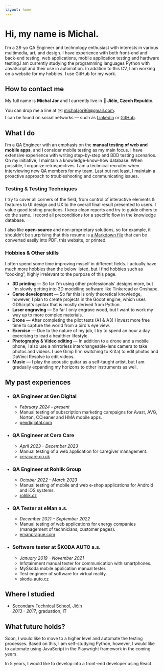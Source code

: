 ```yaml
---
layout: home
---
```


# Hi, my name is Michal.

I’m a 28-yo QA Engineer and technology enthusiast with interests in various multimedia, art, and design. I have experience with both front-end and back-end testing, web applications, mobile application testing and hardware testing.I am currently studying the programming languages ​​Python with JavaScript and their use in automation. In addition to this CV, I am working on a website for my hobbies. I use GitHub for my work.

## How to contact me

My full name is **Michal Jor** and I currently live in 📍 **Jičín, Czech Republic**.

You can drop me a line at ✉️ [michal.jor96@gmail.com](mailto:michal.jor96@gmail.com).  
I can be found on social networks — such as [LinkedIn](https://www.linkedin.com/in/michal-jor-b941731a4/?locale=en_US) or [GitHub](https://github.com/M1CH43LS0N).

## What I do

I’m a QA Engineer with an emphasis on the **manual testing of web and mobile apps**, and I consider mobile testing as my main focus. I have extensive experience with writing step-by-step and BDD testing scenarios. On my initiative, I maintain a knowledge-know-how database. When possible, I organize retrospectives. I am a technical recruiter when interviewing new QA members for my team. Last but not least, I maintain a proactive approach to troubleshooting and communicating issues.

### Testing & Testing Techniques

I try to cover all corners of the field, from control of interactive elements & features to UI design and UX to the overall final result presented to users. I value good testing practices. I keep clean reports and try to guide others to do the same. I record all preconditions for a specific flow in the knowledge database.

I also like **open-source** and non-proprietary solutions, so for example, it shouldn’t be surprising that this resume is [a Markdown file](https://github.com/M1CH43LS0N/MichalJorCV/blob/development/index_en.md) that can be converted easily into PDF, this website, or printed.  

### Hobbies & Other skills

I often spend some time improving myself in different fields. I actually have much more hobbies than the below listed, but I find hobbies such as “cooking”, highly irrelevant to the purpose of this page.

*   **3D printing** — So far I'm using other professionals' designs more, but I'm slowly getting into 3D modelling software like Tinkercad or Onshape.
*   **Game development** — So far this is only theoretical knowledge, however, I plan to create projects in the Godot engine, which uses GDScript's syntax that is mostly derived from Python.
*   **Laser engraving** — So far I only engrave wood, but I want to work my way up to more complex materials.
*   **Drone** — After completing the pilot tests (A1 & A3) I invest more free time to capture the world from a bird's eye view.
*   **Exercise** — Due to the nature of my job, I try to spend an hour a day exercising to lead a healthier lifestyle.
*   **Photography & Video editing** — In addition to a drone and a mobile phone, I also use a mirrorless interchangeable-lens camera to take photos and videos. I use Gimp (I'm switching to Krita) to edit photos and DaVinci Resolve to edit videos.
*   **Music** — I play the acoustic guitar as a self-taught artist, but I am gradually expanding my horizons to other instruments as well.

## My past experiences

*   ### QA Engineer at Gen Digital
    
    *   _February 2024 - present_
    *   Manual testing of subscription marketing campaigns for Avast, AVG, Norton, CCleaner and HMA mobile apps.
    *   [gendigiatal.com](https://www.gendigital.com/us/en/)
*   ### QA Engineer at Cera Care
    
    *   _April 2023 – December 2023_
    *   Manual testing of a web application for caregiver management.
    *   [ceracare.co.uk](https://ceracare.co.uk/)
*   ### QA Engineer at Rohlik Group
    
    *   _October 2022 – March 2023_
    *   Manual testing of mobile and web e-shop applications for Android and iOS systems.
    *   [rohlik.cz](https://www.rohlik.cz/en-CZ/vitejte)
*   ### QA Tester at eMan a.s.
    
    *   _December 2021 – September 2022_
    *   Manual testing of web applications for energy companies (management of technicians, customer pages).
    *   [emanprague.com](https://www.emanprague.com/en/)
*   ### Software tester at ŠKODA AUTO a.s.
    
    *   _January 2019 – November 2021_
    *   Infotainment manual tester for communication with smartphones.
    *   MyŠkoda mobile application manual tester.
    *   Test engineer of software for virtual reality.
    *   [skoda-auto.cz](https://www.skoda-auto.cz/)
    
## Where I studied
    
*   [Secondary Technical School, Jičín](https://prumyslovkajicin.cz/)  
    _2013 - 2017_, graduation, IT
    
## What future holds?

Soon, I would like to move to a higher level and automate the testing processes. Based on this, I am self-studying Python, however, I would like to automate using JavaScript in the Playwright framework in the coming years.
    
In 5 years, I would like to develop into a front-end developer using React.